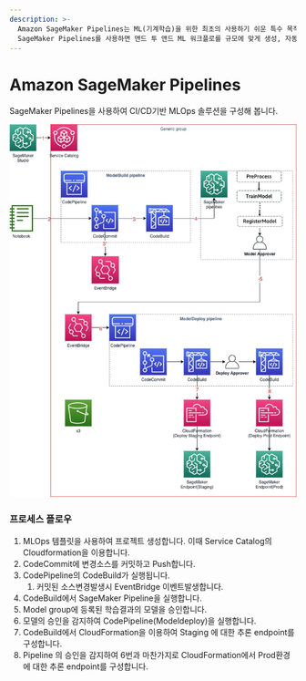 ```yaml
---
description: >-
  Amazon SageMaker Pipelines는 ML(기계학습)을 위한 최초의 사용하기 쉬운 특수 목적용 CI/CD 서비스입니다.
  SageMaker Pipelines를 사용하면 앤드 투 앤드 ML 워크플로를 규모에 맞게 생성, 자동화 및 관리 할수 있습니다.
---
```


# Amazon SageMaker Pipelines

SageMaker Pipelines을 사용하여 CI/CD기반 MLOps 솔루션을 구성해 봅니다. 

![Architecture of SageMaker Pipelines](.gitbook/assets/.jpg%20%281%29.jpeg)

### 프로세스 플로우

1. MLOps 템플릿을 사용하여 프로젝트 생성합니다. 이때 Service Catalog의 Cloudformation을 이용합니다.
2. CodeCommit에 변경소스를 커밋하고 Push합니다.
3. CodePipeline의 CodeBuild가 실행됩니다.
   1. 커밋된 소스변경발생시 EventBridge 이벤트발생합니다.
4. CodeBuild에서 SageMaker Pipeline을 실행합니다.
5. Model group에 등록된 학습결과의 모델을 승인합니다.
6. 모델의 승인을 감지하여 CodePipeline\(Modeldeploy\)을 실행합니다.
7. CodeBuild에서 CloudFormation을 이용하여 Staging 에 대한 추론 endpoint를 구성합니다.
8. Pipeline 의 승인을 감지하여 6번과 마찬가지로 CloudFormation에서 Prod환경에 대한 추론 endpoint를 구성합니다.

